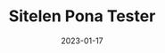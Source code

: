 ---
title: Sitelen Pona Tester
description: A website that helps you practice sitelen pona
date: 2023-01-17
language: typescript
---